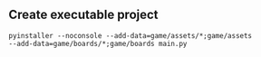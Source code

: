 ## Create executable project

<code>pyinstaller --noconsole --add-data=game/assets/\*;game/assets --add-data=game/boards/\*;game/boards main.py</code>
